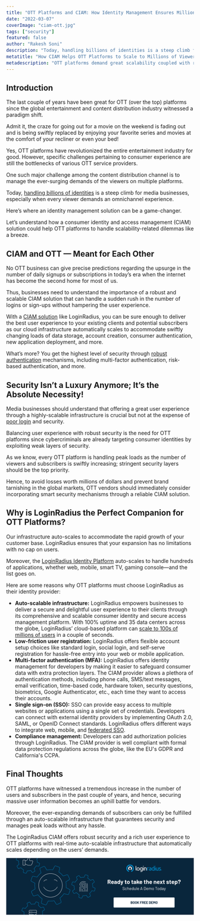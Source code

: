 ```yaml
---
title: "OTT Platforms and CIAM: How Identity Management Ensures Millions of Viewers to Scale with Ease"
date: "2022-03-07"
coverImage: "ciam-ott.jpg"
tags: ["security"]
featured: false 
author: "Rakesh Soni"
description: "Today, handling billions of identities is a steep climb for media businesses, especially when every viewer demands an omnichannel experience. Let’s understand how a consumer identity and access management solution could help OTT platforms to handle scalability-related dilemmas like a breeze."
metatitle: "How CIAM Helps OTT Platforms to Scale to Millions of Viewers"
metadescription: "OTT platforms demand great scalability coupled with robust security. Read this blog to learn how CIAM contributes to the overall growth and scalability of an OTT platform."
---
```



## Introduction

The last couple of years have been great for OTT (over the top) platforms since the global entertainment and content distribution industry witnessed a paradigm shift. 

Admit it, the craze for going out for a movie on the weekend is fading out and is being swiftly replaced by enjoying your favorite series and movies at the comfort of your recliner or even your bed! 

Yes, OTT platforms have revolutionized the entire entertainment industry for good. However, specific challenges pertaining to consumer experience are still the bottlenecks of various OTT service providers.

One such major challenge among the content distribution channel is to manage the ever-surging demands of the viewers on multiple platforms. 

Today, [handling billions of identities](https://www.loginradius.com/scalability/) is a steep climb for media businesses, especially when every viewer demands an omnichannel experience. 

Here’s where an identity management solution can be a game-changer.

Let’s understand how a consumer identity and access management (CIAM) solution could help OTT platforms to handle scalability-related dilemmas like a breeze. 


## CIAM and OTT — Meant for Each Other

No OTT business can give precise predictions regarding the upsurge in the number of daily signups or subscriptions in today’s era when the internet has become the second home for most of us.

Thus, businesses need to understand the importance of a robust and scalable CIAM solution that can handle a sudden rush in the number of logins or sign-ups without hampering the user experience.

With a [CIAM solution](https://www.loginradius.com/blog/identity/customer-identity-and-access-management/#:~:text=Customer%20identity%20and%20access%20management%20(CIAM)%20is%20a%20digital%20identity,while%20securely%20managing%20customer%20identities.) like LoginRadius, you can be sure enough to deliver the best user experience to your existing clients and potential subscribers as our cloud infrastructure automatically scales to accommodate swiftly changing loads of data storage, account creation, consumer authentication, new application deployment, and more.

What’s more? You get the highest level of security through [robust authentication](https://www.loginradius.com/blog/identity/assess-improve-your-authentication-system/) mechanisms, including multi-factor authentication, risk-based authentication, and more. 


## Security Isn’t a Luxury Anymore; It’s the Absolute Necessity! 

Media businesses should understand that offering a great user experience through a highly-scalable infrastructure is crucial but not at the expense of [poor login](https://www.loginradius.com/blog/identity/poor-login-concurrency-impact-ott-platforms/) and security. 

Balancing user experience with robust security is the need for OTT platforms since cybercriminals are already targeting consumer identities by exploiting weak layers of security. 

As we know, every OTT platform is handling peak loads as the number of viewers and subscribers is swiftly increasing; stringent security layers should be the top priority. 

Hence, to avoid losses worth millions of dollars and prevent brand tarnishing in the global markets, OTT vendors should immediately consider incorporating smart security mechanisms through a reliable CIAM solution.  


## Why is LoginRadius the Perfect Companion for OTT Platforms? 

Our infrastructure auto-scales to accommodate the rapid growth of your customer base. LoginRadius ensures that your expansion has no limitations with no cap on users.

Moreover, the [LoginRadius Identity Platform](https://www.loginradius.com/) auto-scales to handle hundreds of applications, whether web, mobile, smart TV, gaming console—and the list goes on.

Here are some reasons why OTT platforms must choose LoginRadius as their identity provider: 



* **Auto-scalable infrastructure:**  LoginRadius empowers businesses to deliver a secure and delightful user experience to their clients through its comprehensive and scalable consumer identity and secure access management platform. With 100% uptime and 35 data centers across the globe, LoginRadius’ cloud-based platform can [scale to 100s of millions of users](https://www.loginradius.com/blog/identity/handling-scalability-security-loginradius/) in a couple of seconds.
* **Low-friction user registration:** LoginRadius offers flexible account setup choices like standard login, social login, and self-serve registration for hassle-free entry into your web or mobile application.
* **Multi-factor authentication (MFA):** LoginRadius offers identity management for developers by making it easier to safeguard consumer data with extra protection layers. The CIAM provider allows a plethora of authentication methods, including phone calls, SMS/text messages, email verification, time-based code, hardware token, security questions, biometrics, Google Authenticator, etc., each time they want to access their accounts.
* **Single sign-on (SSO):** SSO can provide easy access to multiple websites or applications using a single set of credentials. Developers can connect with external identity providers by implementing OAuth 2.0, SAML, or OpenID Connect standards. LoginRadius offers different ways to integrate web, mobile, and [federated SSO](https://www.loginradius.com/federated-sso/).
* **Compliance management:** Developers can add authorization policies through LoginRadius. The CIAM provider is well compliant with formal data protection regulations across the globe, like the EU's GDPR and California's CCPA.


## Final Thoughts 

OTT platforms have witnessed a tremendous increase in the number of users and subscribers in the past couple of years, and hence, securing massive user information becomes an uphill battle for vendors. 

Moreover, the ever-expanding demands of subscribers can only be fulfilled through an auto-scalable infrastructure that guarantees security and manages peak loads without any hassle. 

The LoginRadius CIAM offers robust security and a rich user experience to OTT platforms with real-time auto-scalable infrastructure that automatically scales depending on the users’ demands. 



[![book-a-demo-loginradius](../../assets/book-a-demo-loginradius.png)](https://www.loginradius.com/contact-us?utm_source=blog&utm_medium=web&utm_campaign=how-ciam-helps-ott-platforms-scale-million-viewers)